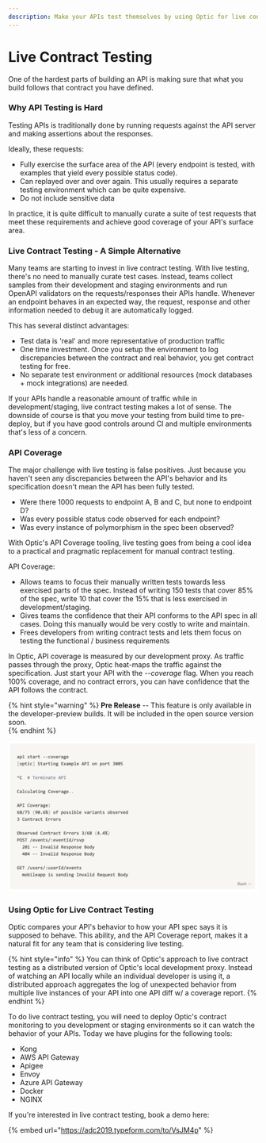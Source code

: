 ```yaml
---
description: Make your APIs test themselves by using Optic for live contract testing
---
```


# Live Contract Testing

One of the hardest parts of building an API is making sure that what you build follows that contract you have defined. 

### Why API Testing is Hard

Testing APIs is traditionally done by running requests against the API server and making assertions about the responses.

Ideally, these requests:

* Fully exercise the surface area of the API \(every endpoint is tested, with examples that yield every possible status code\).
* Can replayed over and over again. This usually requires a separate testing environment which can be quite expensive.
* Do not include sensitive data

In practice, it is quite difficult to manually curate a suite of test requests that meet these requirements and achieve good coverage of your API's surface area. 

### Live Contract Testing - A Simple Alternative

Many teams are starting to invest in live contract testing. With live testing, there's no need to manually curate test cases. Instead, teams collect samples from their development and staging environments and run OpenAPI validators on the requests/responses their APIs handle. Whenever an endpoint behaves in an expected way, the request, response and other information needed to debug it are automatically logged.

This has several distinct advantages:

* Test data is 'real' and more representative of production traffic
* One time investment. Once you setup the environment to log discrepancies between the contract and real behavior, you get contract testing for free.
* No separate test environment or additional resources \(mock databases + mock integrations\) are needed.

If your APIs handle a reasonable amount of traffic while in development/staging, live contract testing makes a lot of sense. The downside of course is that you move your testing from build time to pre-deploy, but if you have good controls around CI and multiple environments that's less of a concern.

### API Coverage

The major challenge with live testing is false positives. Just because you haven't seen any discrepancies between the API's behavior and its specification doesn't mean the API has been fully tested.

* Were there 1000 requests to endpoint A, B and C, but none to endpoint D?
* Was every possible status code observed for each endpoint?
* Was every instance of polymorphism in the spec been observed?

With Optic's API Coverage tooling, live testing goes from being a cool idea to a practical and pragmatic replacement for manual contract testing.

API Coverage:

* Allows teams to focus their manually written tests towards less exercised parts of the spec. Instead of writing 150 tests that cover 85% of the spec, write 10 that cover the 15% that is less exercised in development/staging.
* Gives teams the confidence that their API conforms to the API spec in all cases. Doing this manually would be very costly to write and maintain.
* Frees developers from writing contract tests and lets them focus on testing the functional /  business requirements

In Optic, API coverage is measured by our development proxy. As traffic passes through the proxy, Optic heat-maps the traffic against the specification. Just start your API with the -_-coverage_ flag. When you reach 100% coverage, and no contract errors, you can have confidence that the API follows the contract. 

{% hint style="warning" %}
**Pre Release** -- This feature is only available in the developer-preview builds. It will be included in the open source version soon.  
{% endhint %}

![](../.gitbook/assets/abc.png)

### Using Optic for Live Contract Testing

Optic compares your API's behavior to how your API spec says it is supposed to behave. This ability, and the API Coverage report, makes it a natural fit for any team that is considering live testing. 

{% hint style="info" %}
You can think of Optic's approach to live contract testing as a distributed version of Optic's local development proxy. Instead of watching an API locally while an individual developer is using it, a distributed approach aggregates the log of unexpected behavior from multiple live instances of your API into one API diff w/ a coverage report. 
{% endhint %}

To do live contract testing, you will need to deploy Optic's contract monitoring to you development or staging environments so it can watch the behavior of your APIs. Today we have plugins for the following tools:

* Kong
* AWS API Gateway
* Apigee
* Envoy
* Azure API Gateway
* Docker
* NGINX

If you're interested in live contract testing, book a demo here:

{% embed url="https://adc2019.typeform.com/to/VsJM4p" %}



